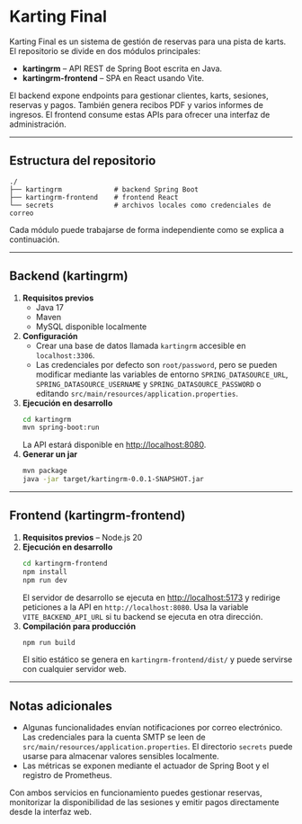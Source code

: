# Karting Final

Karting Final es un sistema de gestión de reservas para una pista de karts. El repositorio se divide en dos módulos principales:

- **kartingrm** – API REST de Spring Boot escrita en Java.
- **kartingrm-frontend** – SPA en React usando Vite.

El backend expone endpoints para gestionar clientes, karts, sesiones, reservas y pagos. También genera recibos PDF y varios informes de ingresos. El frontend consume estas APIs para ofrecer una interfaz de administración.

---

## Estructura del repositorio

```
./
├── kartingrm             # backend Spring Boot
├── kartingrm-frontend    # frontend React
└── secrets               # archivos locales como credenciales de correo
```

Cada módulo puede trabajarse de forma independiente como se explica a continuación.

---

## Backend (kartingrm)

1. **Requisitos previos**
   - Java 17
   - Maven
   - MySQL disponible localmente
2. **Configuración**
   - Crear una base de datos llamada `kartingrm` accesible en `localhost:3306`.
   - Las credenciales por defecto son `root/password`, pero se pueden modificar mediante las variables de entorno `SPRING_DATASOURCE_URL`, `SPRING_DATASOURCE_USERNAME` y `SPRING_DATASOURCE_PASSWORD` o editando `src/main/resources/application.properties`.
3. **Ejecución en desarrollo**
   ```bash
   cd kartingrm
   mvn spring-boot:run
   ```
   La API estará disponible en [http://localhost:8080](http://localhost:8080).
4. **Generar un jar**
   ```bash
   mvn package
   java -jar target/kartingrm-0.0.1-SNAPSHOT.jar
   ```

---

## Frontend (kartingrm-frontend)

1. **Requisitos previos** – Node.js 20
2. **Ejecución en desarrollo**
   ```bash
   cd kartingrm-frontend
   npm install
   npm run dev
   ```
   El servidor de desarrollo se ejecuta en [http://localhost:5173](http://localhost:5173) y redirige peticiones a la API en `http://localhost:8080`. Usa la variable `VITE_BACKEND_API_URL` si tu backend se ejecuta en otra dirección.
3. **Compilación para producción**
   ```bash
   npm run build
   ```
   El sitio estático se genera en `kartingrm-frontend/dist/` y puede servirse con cualquier servidor web.

---

## Notas adicionales

- Algunas funcionalidades envían notificaciones por correo electrónico. Las credenciales para la cuenta SMTP se leen de `src/main/resources/application.properties`. El directorio `secrets` puede usarse para almacenar valores sensibles localmente.
- Las métricas se exponen mediante el actuador de Spring Boot y el registro de Prometheus.

Con ambos servicios en funcionamiento puedes gestionar reservas, monitorizar la disponibilidad de las sesiones y emitir pagos directamente desde la interfaz web.
